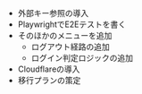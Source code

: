 - 外部キー参照の導入
- PlaywrightでE2Eテストを書く
- そのほかのメニューを追加
  - ログアウト経路の追加
  - ログイン判定ロジックの追加
- Cloudflareの導入
- 移行プランの策定